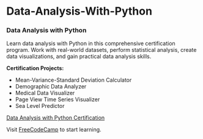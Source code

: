 # Data-Analysis-With-Python


### Data Analysis with Python

Learn data analysis with Python in this comprehensive certification program. Work with real-world datasets, perform statistical analysis, create data visualizations, and gain practical data analysis skills.

**Certification Projects:**
- Mean-Variance-Standard Deviation Calculator
- Demographic Data Analyzer
- Medical Data Visualizer
- Page View Time Series Visualizer
- Sea Level Predictor

[Data Analysis with Python Certification](https://www.freecodecamp.org/certification/SainikhilAries/data-analysis-with-python-v7)


Visit [FreeCodeCamp](https://www.freecodecamp.org/learn/data-analysis-with-python/) to start learning.
